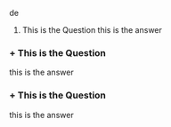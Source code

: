 de

1. This is the Question
this is the answer

### + This is the Question
this is the answer

### + This is the Question
this is the answer
